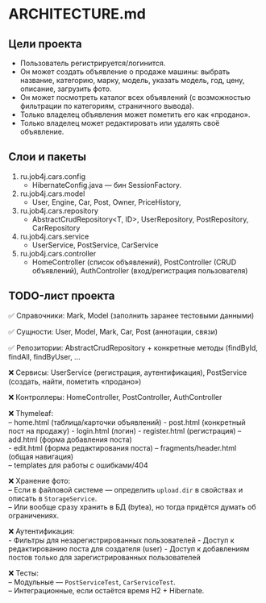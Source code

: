 # ARCHITECTURE.md

## Цели проекта
- Пользователь регистрируется/логинится.
- Он может создать объявление о продаже машины: выбрать название, категорию, марку, модель, указать модель, год, цену, описание, загрузить фото.
- Он может посмотреть каталог всех объявлений (с возможностью фильтрации по категориям, страничного вывода).
- Только владелец объявления может пометить его как «продано».
- Только владелец может редактировать или удалять своё объявление.

## Слои и пакеты
1. ru.job4j.cars.config
   - HibernateConfig.java — бин SessionFactory.
2. ru.job4j.cars.model
   - User, Engine, Car, Post, Owner, PriceHistory, 
3. ru.job4j.cars.repository
   - AbstractCrudRepository<T, ID>, UserRepository, PostRepository, CarRepository
4. ru.job4j.cars.service
   - UserService, PostService, CarService
5. ru.job4j.cars.controller
   - HomeController (список объявлений), PostController (CRUD объявлений), AuthController (вход/регистрация пользователя)

## TODO-лист проекта

✅ Справочники: Mark, Model (заполнить заранее тестовыми данными)

✅ Сущности: User, Model, Mark, Car, Post (аннотации, связи)

✅ Репозитории: AbstractCrudRepository + конкретные методы (findById, findAll, findByUser, …

❌ Сервисы: UserService (регистрация, аутентификация), PostService (создать, найти, пометить «продано»)

❌ Контроллеры: HomeController, PostController, AuthController

❌ Thymeleaf:  
    – home.html (таблица/карточки объявлений)
    - post.html (конкретный пост на продажу)
    - login.html (логин)
    - register.html (регистрация)
    – add.html (форма добавления поста)  
    - edit.html (форма редактирования поста)
    – fragments/header.html (общая навигация)  
    – templates для работы с ошибками/404
    
❌ Хранение фото:  
    – Если в файловой системе — определить `upload.dir` в свойствах и описать в `StorageService`.  
    – Или вообще сразу хранить в БД (bytea), но тогда придётся думать об ограничениях.  
    
❌ Аутентификация:  
    - Фильтры для незарегистрированных пользователей
    - Доступ к редактированию поста для создателя (user)
    - Доступ к добавлениям постов только для зарегистрированных пользователей
    
❌ Тесты:  
    – Модульные — `PostServiceTest`, `CarServiceTest`.  
    – Интеграционные, если остаётся время H2 + Hibernate.  


